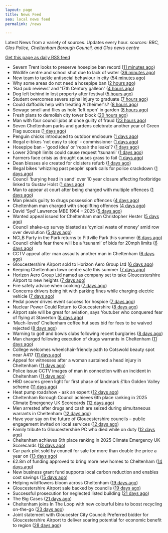 ```yaml
---
layout: page
title: News Feed
seo: local news feed
permalink: /news

---
```


Latest News from a variety of sources. Updates every hour.
_sources: BBC, Glos Police, Cheltenham Borough Council, and Glos news centre_

[Get this page as daily RSS feed](/daily.rss)

<!-- news_marker starts -->
- Severn Trent looks to preserve hosepipe ban record ([11 minutes ago](https://www.bbc.com/news/articles/cn86qxpl2yzo))
- Wildlife centre and school shut due to lack of water ([36 minutes ago](https://www.bbc.com/news/articles/cly8788d08yo))
- New team to tackle antisocial behaviour in city ([54 minutes ago](https://www.bbc.com/news/articles/cn86pw7z6qzo))
- Why some areas do not need a hosepipe ban ([2 hours ago](https://www.bbc.com/news/articles/c8e424nr04do))
- 'Bad pub reviews' and '17th Century galleon' ([4 hours ago](https://www.bbc.com/news/articles/c78nyn8y6xeo))
- Dog left behind in lost property after festival ([5 hours ago](https://www.bbc.co.uk/sounds/play/p0lqd7wd))
- Student overcomes severe spinal injury to graduate ([7 hours ago](https://www.bbc.com/news/articles/c2leyken5gro))
- Could daffodils help with treating Alzheimer's? ([8 hours ago](https://www.bbc.com/news/articles/cp8208llwg1o))
- Sewage smell and flies as hole 'left open' in garden ([8 hours ago](https://www.bbc.com/news/articles/cjrlp79vrq0o))
- Fresh plans to demolish city tower block ([20 hours ago](https://www.bbc.com/news/articles/czey2zx2kkeo))
- Man with four council jobs at once guilty of fraud ([23 hours ago](https://www.bbc.com/news/articles/c80p9z29r1ko))
- Seven Cheltenham parks and gardens celebrate another year of Green Flag success ([1 days ago](https://www.cheltenham.gov.uk/news/article/3034/seven_cheltenham_parks_and_gardens_celebrate_another_year_of_green_flag_success))
- Penguin chicks introduced to outdoor enclosure ([1 days ago](https://www.bbc.com/news/articles/cdr3p7dmpkvo))
- Illegal e-bikes 'not easy to stop' - commissioner ([1 days ago](https://www.bbc.com/news/articles/c20p2y0ey0qo))
- Hosepipe ban - 'good idea' or 'repair the leaks'? ([1 days ago](https://www.bbc.com/news/articles/cp90p2zz999o))
- Lower 20mph limits could cause request 'tsunami' ([1 days ago](https://www.bbc.com/news/articles/clyx13mv19po))
- Farmers face crisis as drought causes grass to fail ([1 days ago](https://www.bbc.com/news/articles/cedgz993vq1o))
- Dean blesses ale created for cloisters refurb ([1 days ago](https://www.bbc.com/news/articles/cdx5p5g27jqo))
- Illegal bikes ‘whizzing past people’ spark calls for police crackdown ([1 days ago](https://gloucesternewscentre.co.uk/illegal-bikes-whizzing-past-people-spark-calls-for-police-crackdown/))
- Council ‘burying head in sand’ over 10 year closure affecting footbridge linked to Gustav Holst ([1 days ago](https://gloucesternewscentre.co.uk/council-burying-head-in-sand-over-10-year-closure-affecting-footbridge-linked-to-gustav-holst/))
- Man to appear at court after being charged with multiple offences ([1 days ago](https://gloucesternewscentre.co.uk/man-to-appear-at-court-after-being-charged-with-multiple-offences/))
- Man pleads guilty to drugs possession offences ([4 days ago](https://gloucesternewscentre.co.uk/man-pleads-guilty-to-drugs-possession-offences/))
- Cheltenham man charged with shoplifting offences ([4 days ago](https://gloucesternewscentre.co.uk/cheltenham-man-charged-with-shoplifting-offences/))
- David ‘Syd’ Lawrence MBE 1964 – 2025 ([5 days ago](https://www.bbc.co.uk/sounds/play/p0lpkk2r))
- Wanted appeal issued for Cheltenham man Christopher Hester ([5 days ago](https://gloucesternewscentre.co.uk/wanted-appeal-issued-for-cheltenham-man-christopher-hester/))
- Council shake-up survey blasted as ‘cynical waste of money’ amid row over devolution ([5 days ago](https://gloucesternewscentre.co.uk/council-shake-up-survey-blasted-as-cynical-waste-of-money-amid-row-over-devolution/))
- NCLB Party in the Park returns to Pittville Park this summer ([6 days ago](https://www.cheltenham.gov.uk/news/article/3033/nclb_party_in_the_park_returns_to_pittville_park_this_summer))
- Council chiefs fear there will be a ‘tsunami’ of bids for 20mph limits ([6 days ago](https://gloucesternewscentre.co.uk/council-chiefs-fear-there-will-be-a-tsunami-of-bids-for-20mph-limits/))
- CCTV appeal after man assaults another man in Cheltenham ([6 days ago](https://gloucesternewscentre.co.uk/cctv-appeal-after-man-assaults-another-man-in-cheltenham/))
- Gloucestershire Airport sold to Horizon Aero Group Ltd ([6 days ago](https://gloucesternewscentre.co.uk/gloucestershire-airport-sold-to-horizon-aero-group-ltd/))
- Keeping Cheltenham town centre safe this summer ([7 days ago](https://www.cheltenham.gov.uk/news/article/3032/keeping_cheltenham_town_centre_safe_this_summer))
- Horizon Aero Group Ltd named as company set to take Gloucestershire Airport to new heights ([7 days ago](https://www.cheltenham.gov.uk/news/article/3031/horizon_aero_group_ltd_named_as_company_set_to_take_gloucestershire_airport_to_new_heights))
- Fire safety advice when cooking ([7 days ago](https://gloucesternewscentre.co.uk/fire-safety-advice-when-cooking/))
- Concerns drivers being hit with parking fines while charging electric vehicle ([7 days ago](https://gloucesternewscentre.co.uk/concerns-drivers-being-hit-with-parking-fines-while-charging-electric-vehicle/))
- Pedal power drives event success for hospice ([7 days ago](https://gloucesternewscentre.co.uk/pedal-power-drives-event-success-for-hospice/))
- Nuclear Power Could Return to Gloucestershire ([8 days ago](https://www.bbc.co.uk/sounds/play/p0lnt3v8))
- Airport sale will be great for aviation, says Youtuber who conquered fear of flying at Staverton ([8 days ago](https://gloucesternewscentre.co.uk/airport-sale-will-be-great-for-aviation-says-youtuber-who-conquered-fear-of-flying-at-staverton/))
- ‘Much-loved’ Cheltenham coffee hut sees bid for fees to be waived rejected ([8 days ago](https://gloucesternewscentre.co.uk/much-loved-cheltenham-coffee-hut-sees-bid-for-fees-to-be-waived-rejected/))
- Warning to golf and bowls clubs following recent burglaries ([8 days ago](https://gloucesternewscentre.co.uk/warning-to-golf-and-bowls-clubs-following-recent-burglaries/))
- Man charged following execution of drugs warrants in Cheltenham ([11 days ago](https://gloucesternewscentre.co.uk/man-charged-following-execution-of-drugs-warrants-in-cheltenham-2/))
- College welcomes wheelchair-friendly path to Cotswold beauty spot near A417 ([11 days ago](https://gloucesternewscentre.co.uk/college-welcomes-wheelchair-friendly-path-to-cotswold-beauty-spot-near-a417/))
- Appeal for witnesses after a woman sustained a head injury in Cheltenham ([11 days ago](https://gloucesternewscentre.co.uk/appeal-for-witnesses-after-a-woman-sustained-a-head-injury-in-cheltenham/))
- Police issue CCTV images of man in connection with an incident in Cheltenham ([11 days ago](https://gloucesternewscentre.co.uk/police-issue-cctv-images-of-man-in-connection-with-an-incident-in-cheltenham/))
- HBD secures green light for first phase of landmark £1bn Golden Valley scheme ([11 days ago](https://www.cheltenham.gov.uk/news/article/3030/hbd_secures_green_light_for_first_phase_of_landmark_1bn_golden_valley_scheme))
- Heat pump roadshow - ask an expert ([12 days ago](https://www.cheltenham.gov.uk/news/article/3029/heat_pump_roadshow_-_ask_an_expert))
- Cheltenham Borough Council achieves 6th place ranking in 2025 Climate Emergency UK Scorecards ([12 days ago](https://gloucesternewscentre.co.uk/cheltenham-borough-council-achieves-6th-place-ranking-in-2025-climate-emergency-uk-scorecards/))
- Men arrested after drugs and cash are seized during simultaneous warrants in Cheltenham ([12 days ago](https://gloucesternewscentre.co.uk/men-arrested-after-drugs-and-cash-are-seized-during-simultaneous-warrants-in-cheltenham/))
- Have your say on the future of Gloucestershire councils – public engagement invited on local services ([12 days ago](https://gloucesternewscentre.co.uk/have-your-say-on-the-future-of-gloucestershire-councils-public-engagement-invited-on-local-services/))
- Family tribute to Gloucestershire PC who died while on duty ([12 days ago](https://gloucesternewscentre.co.uk/family-tribute-to-gloucestershire-pc-who-died-while-on-duty/))
- Cheltenham achieves 6th place ranking in 2025 Climate Emergency UK Scorecards ([13 days ago](https://www.cheltenham.gov.uk/news/article/3028/cheltenham_achieves_6th_place_ranking_in_2025_climate_emergency_uk_scorecards))
- Car park plot sold by council for sale for more than double the price a year on ([13 days ago](https://gloucesternewscentre.co.uk/car-park-plot-sold-by-council-for-sale-for-more-than-double-the-price-a-year-on/))
- £2.8m of funding approved to bring more new homes to Cheltenham ([14 days ago](https://www.cheltenham.gov.uk/news/article/3027/28m_of_funding_approved_to_bring_more_new_homes_to_cheltenham))
- New business grant fund supports local carbon reduction and enables cost savings ([15 days ago](https://www.cheltenham.gov.uk/news/article/3026/new_business_grant_fund_supports_local_carbon_reduction_and_enables_cost_savings))
- Helping wildflowers bloom across Cheltenham ([19 days ago](https://www.cheltenham.gov.uk/news/article/3025/helping_wildflowers_bloom_across_cheltenham))
- Gloucestershire Airport sale backed by councils ([19 days ago](https://www.cheltenham.gov.uk/news/article/3024/gloucestershire_airport_sale_backed_by_councils))
- Successful prosecution for neglected listed building ([21 days ago](https://www.cheltenham.gov.uk/news/article/3023/successful_prosecution_for_neglected_listed_building))
- The Big Cases ([21 days ago](https://www.bbc.co.uk/iplayer/episode/m001z7w2))
- Cheltenham joins In The Loop with new colourful bins to boost recycling on-the-go ([23 days ago](https://www.cheltenham.gov.uk/news/article/3022/cheltenham_joins_in_the_loop_with_new_colourful_bins_to_boost_recycling_on-the-go))
- Joint statement with Gloucester City Council: Preferred bidder for Gloucestershire Airport to deliver soaring potential for economic benefit to region ([28 days ago](https://www.cheltenham.gov.uk/news/article/3021/joint_statement_with_gloucester_city_council_preferred_bidder_for_gloucestershire_airport_to_deliver_soaring_potential_for_economic_benefit_to_region))

<!-- news_marker ends -->
